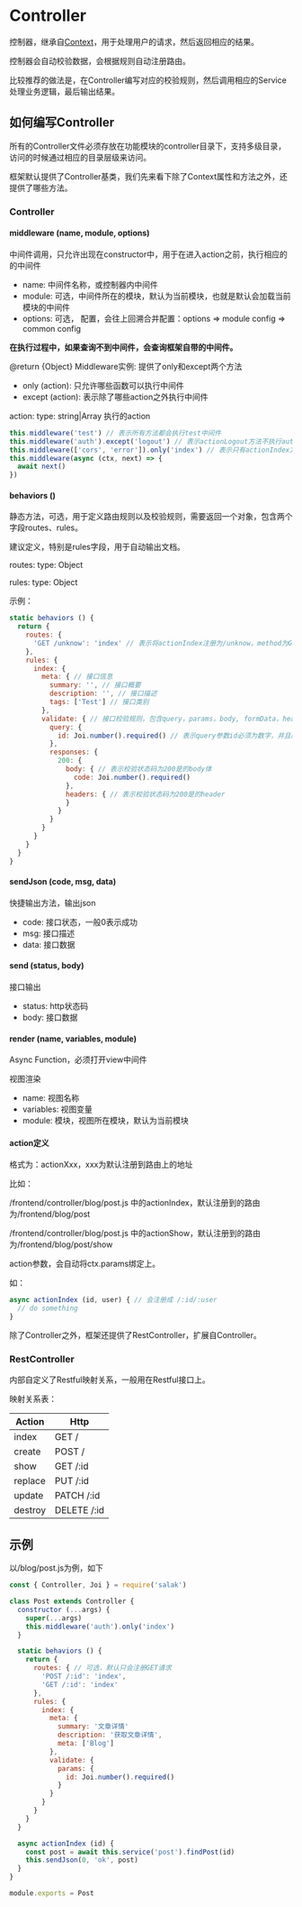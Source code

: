 # Controller

控制器，继承自[Context](./context.html)，用于处理用户的请求，然后返回相应的结果。

控制器会自动校验数据，会根据规则自动注册路由。

比较推荐的做法是，在Controller编写对应的校验规则，然后调用相应的Service处理业务逻辑，最后输出结果。

## 如何编写Controller

所有的Controller文件必须存放在功能模块的controller目录下，支持多级目录，访问的时候通过相应的目录层级来访问。

框架默认提供了Controller基类，我们先来看下除了Context属性和方法之外，还提供了哪些方法。

### Controller

#### middleware (name, module, options)

中间件调用，只允许出现在constructor中，用于在进入action之前，执行相应的的中间件

- name: 中间件名称，或控制器内中间件
- module: 可选，中间件所在的模块，默认为当前模块，也就是默认会加载当前模块的中间件
- options: 可选， 配置，会往上回溯合并配置：options => module config => common config

**在执行过程中，如果查询不到中间件，会查询框架自带的中间件。**

@return {Object} Middleware实例: 提供了only和except两个方法

- only (action): 只允许哪些函数可以执行中间件
- except (action): 表示除了哪些action之外执行中间件

action: type: string|Array 执行的action

```javascript
this.middleware('test') // 表示所有方法都会执行test中间件
this.middleware('auth').except('logout') // 表示actionLogout方法不执行auth中间件
this.middleware(['cors', 'error']).only('index') // 表示只有actionIndex方法执行cors中间件和error中间件
this.middleware(async (ctx, next) => {
  await next()
})
```

#### behaviors ()

静态方法，可选，用于定义路由规则以及校验规则，需要返回一个对象，包含两个字段routes、rules。

建议定义，特别是rules字段，用于自动输出文档。

routes: type: Object

rules: type: Object

示例：

```javascript
static behaviors () {
  return {
    routes: {
      'GET /unknow': 'index' // 表示将actionIndex注册为/unknow，method为GET的路由
    },
    rules: {
      index: {
        meta: { // 接口信息
          summary: '', // 接口概要
          description: '', // 接口描述
          tags: ['Test'] // 接口类别
        },
        validate: { // 接口校验规则，包含query，params，body, formData，header，responses
          query: {
            id: Joi.number().required() // 表示query参数id必须为数字，并且必须提供
          },
          responses: {
            200: {
              body: { // 表示校验状态码为200是的body体
                code: Joi.number().required()
              },
              headers: { // 表示校验状态码为200是的header
              }
            }
          }
        }
      }
    }
  }
}
```

#### sendJson (code, msg, data)

快捷输出方法，输出json

- code: 接口状态，一般0表示成功
- msg: 接口描述
- data: 接口数据

#### send (status, body)

接口输出

- status: http状态码
- body: 接口数据

#### render (name, variables, module)

Async Function，必须打开view中间件

视图渲染

- name: 视图名称
- variables: 视图变量
- module: 模块，视图所在模块，默认为当前模块

#### action定义

格式为：actionXxx，xxx为默认注册到路由上的地址

比如：

/frontend/controller/blog/post.js 中的actionIndex，默认注册到的路由为/frontend/blog/post

/frontend/controller/blog/post.js 中的actionShow，默认注册到的路由为/frontend/blog/post/show

action参数，会自动将ctx.params绑定上。

如：

```javascript
async actionIndex (id, user) { // 会注册成 /:id/:user
  // do something
}
```

除了Controller之外，框架还提供了RestController，扩展自Controller。

### RestController

内部自定义了Restful映射关系，一般用在Restful接口上。

映射关系表：

|Action|Http|
|------|----|
|index|GET /|
|create|POST /|
|show|GET /:id|
|replace|PUT /:id|
|update|PATCH /:id|
|destroy|DELETE /:id|

## 示例

以/blog/post.js为例，如下

```javascript
const { Controller, Joi } = require('salak')

class Post extends Controller {
  constructor (...args) {
    super(...args)
    this.middleware('auth').only('index')
  }

  static behaviors () {
    return {
      routes: { // 可选，默认只会注册GET请求
        'POST /:id': 'index',
        'GET /:id': 'index'
      },
      rules: {
        index: {
          meta: {
            summary: '文章详情'
            description: '获取文章详情',
            meta: ['Blog']
          },
          validate: {
            params: {
              id: Joi.number().required()
            }
          }
        }
      }
    }
  }

  async actionIndex (id) {
    const post = await this.service('post').findPost(id)
    this.sendJson(0, 'ok', post)
  }
}

module.exports = Post
```
